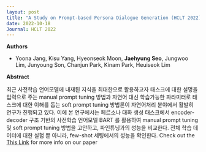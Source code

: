 ```yaml
---
layout: post
title: "A Study on Prompt-based Persona Dialogue Generation (HCLT 2022)"
date: 2022-10-18
Journal: HCLT 2022
---
```


**Authors**
- Yoona Jang, Kisu Yang, Hyeonseok Moon, **Jaehyung Seo**, Jungwoo Lim, Junyoung Son, Chanjun Park, Kinam Park, Heuiseok Lim

**Abstract**

최근 사전학습 언어모델에 내재된 지식을 최대한으로 활용하고자 태스크에 대한 설명을 입력으로 주는 manual prompt tuning 방법과 자연어 대신 학습가능한 파라미터로 태스크에 대한 이해를 돕는 soft prompt tuning 방법론이 자연어처리 분야에서 활발히 연구가 진행되고 있다. 이에 본 연구에서는 페르소나 대화 생성 태스크에서 encoder-decoder 구조 기반의 사전학습 언어모델 BART 를 활용하여 manual prompt tuning 및 soft prompt tuning 방법을 고안하고, 파인튜닝과의 성능을 비교한다. 전체 학습 데이터에 대한 실험 뿐 아니라, few-shot 세팅에서의 성능을 확인한다.
Check out the [This Link][DOI] for more info on our paper

[DOI]: https://koreascience.kr/article/CFKO202226455339475.page

